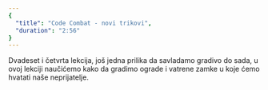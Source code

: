 ```yaml
---
{
  "title": "Code Combat - novi trikovi",
  "duration": "2:56"
}
---
```


Dvadeset i četvrta lekcija, još jedna prilika da savladamo gradivo do sada, u ovoj lekciji naučićemo kako da gradimo ograde i vatrene zamke u koje ćemo hvatati naše neprijatelje.
